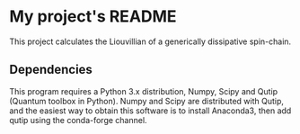 # My project's README

This project calculates the Liouvillian of a generically dissipative spin-chain.

Dependencies
------------

This program requires a Python 3.x distribution, Numpy, Scipy and Qutip (Quantum toolbox in Python). Numpy and Scipy are distributed with Qutip, and the easiest way to obtain this software is to install Anaconda3, then add qutip using the conda-forge channel.